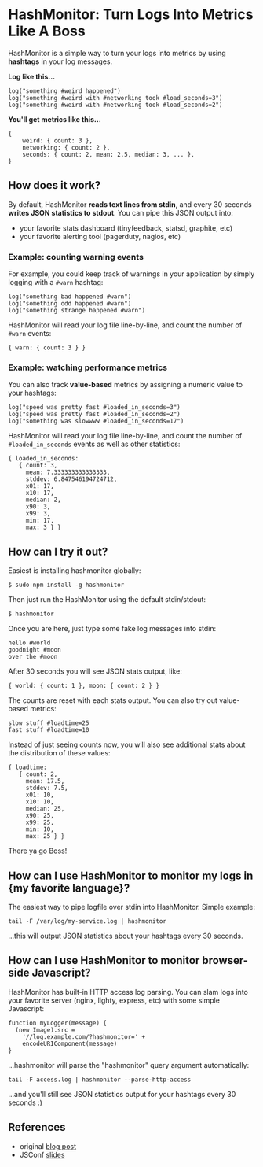 # HashMonitor: Turn Logs Into Metrics Like A Boss

HashMonitor is a simple way to turn your logs into metrics by using
**hashtags** in your log messages.

**Log like this...**

    log("something #weird happened")
    log("something #weird with #networking took #load_seconds=3")
    log("something #weird with #networking took #load_seconds=2")

**You'll get metrics like this...**

    {
        weird: { count: 3 },
        networking: { count: 2 },
        seconds: { count: 2, mean: 2.5, median: 3, ... },
    }

## How does it work?

By default, HashMonitor **reads text lines from stdin**, and every 30 seconds
**writes JSON statistics to stdout**. You can pipe this JSON output into:

* your favorite stats dashboard (tinyfeedback, statsd, graphite, etc)
* your favorite alerting tool (pagerduty, nagios, etc)

### Example: counting warning events

For example, you could keep track of warnings in your application by simply
logging with a `#warn` hashtag:

    log("something bad happened #warn")
    log("something odd happened #warn")
    log("something strange happened #warn")

HashMonitor will read your log file line-by-line, and count the number of
`#warn` events:

    { warn: { count: 3 } }

### Example: watching performance metrics

You can also track **value-based** metrics by assigning a numeric value
to your hashtags:

    log("speed was pretty fast #loaded_in_seconds=3")
    log("speed was pretty fast #loaded_in_seconds=2")
    log("something was slowwww #loaded_in_seconds=17")

HashMonitor will read your log file line-by-line, and count the number of
`#loaded_in_seconds` events as well as other statistics:

    { loaded_in_seconds: 
       { count: 3,
         mean: 7.333333333333333,
         stddev: 6.847546194724712,
         x01: 17,
         x10: 17,
         median: 2,
         x90: 3,
         x99: 3,
         min: 17,
         max: 3 } }

## How can I try it out?

Easiest is installing hashmonitor globally:

    $ sudo npm install -g hashmonitor

Then just run the HashMonitor using the default stdin/stdout:

    $ hashmonitor

Once you are here, just type some fake log messages into stdin:

    hello #world
    goodnight #moon
    over the #moon

After 30 seconds you will see JSON stats output, like:

    { world: { count: 1 }, moon: { count: 2 } }

The counts are reset with each stats output.  You can also try out value-based
metrics:

    slow stuff #loadtime=25
    fast stuff #loadtime=10

Instead of just seeing counts now, you will also see additional stats about
the distribution of these values:

    { loadtime: 
       { count: 2,
         mean: 17.5,
         stddev: 7.5,
         x01: 10,
         x10: 10,
         median: 25,
         x90: 25,
         x99: 25,
         min: 10,
         max: 25 } }

There ya go Boss!

## How can I use HashMonitor to monitor my logs in {my favorite language}?

The easiest way to pipe logfile over stdin into HashMonitor.  Simple example:

    tail -F /var/log/my-service.log | hashmonitor

...this will output JSON statistics about your hashtags every 30 seconds.

## How can I use HashMonitor to monitor browser-side Javascript?

HashMonitor has built-in HTTP access log parsing. You can slam logs into
your favorite server (nginx, lighty, express, etc) with some simple Javascript:

    function myLogger(message) {
      (new Image).src =
        '//log.example.com/?hashmonitor=' +
        encodeURIComponent(message)
    }

...hashmonitor will parse the "hashmonitor" query argument automatically:

    tail -F access.log | hashmonitor --parse-http-access

...and you'll still see JSON statistics output for your hashtags every 30
seconds :)

## References

* original [blog post](http://www.olark.com/spw/2012/03/dont-break-the-internet-with-your-javascript/)
* JSConf [slides](http://speakerdeck.com/u/mjpizz/p/monitor-like-a-boss)

